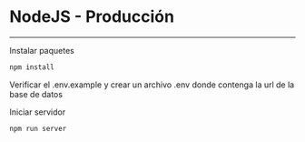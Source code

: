 # NodeJS - Producción

---

Instalar paquetes 
```cmd
npm install
```

Verificar el .env.example y crear un archivo .env donde contenga la url de la base de datos

Iniciar servidor
```cmd
npm run server
```
